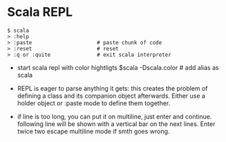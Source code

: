 # Scala REPL


```shell
$ scala
> :help
> :paste                     # paste chunk of code
> :reset                     # reset
> :q or :quite               # exit scala interpreter
```
- start scala repl with color hightligts
  $scala -Dscala.color # add alias as scala

- REPL is eager to parse anything it gets: this creates the problem of defining
  a class and its companion object afterwards. Either use a holder object or
  :paste mode to define them together.

- if line is too long, you can put it on multiline, just enter and continue.
  following line will be shown with a vertical bar on the next lines.
  Enter twice two escape multiline mode if smth goes wrong.
